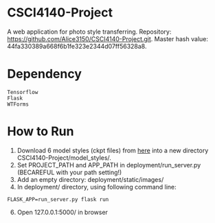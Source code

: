 # CSCI4140-Project
A web application for photo style transferring. Repository: https://github.com/Alice3150/CSCI4140-Project.git. Master hash value: 44fa330389a668f6b1fe323e2344d07ff56328a8.

# Dependency
```
Tensorflow
Flask
WTForms
```
# How to Run
1. Download 6 model styles (ckpt files) from [here](https://drive.google.com/drive/folders/0B9jhaT37ydSyRk9UX0wwX3BpMzQ) into a new directory CSCI4140-Project/model_styles/. 
2. Set PROJECT_PATH and APP_PATH in deployment/run_server.py (BECAREFUL with your path setting!)
4. Add an empty directory: deployment/static/images/
5. In deployment/ directory, using following command line: 
```
FLASK_APP=run_server.py flask run
```
6. Open 127.0.0.1:5000/ in browser
